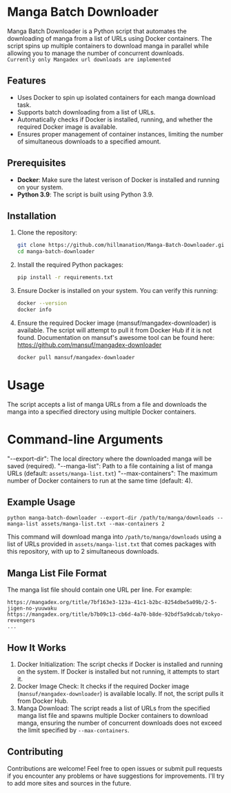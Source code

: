 # Manga Batch Downloader

Manga Batch Downloader is a Python script that automates the downloading of manga from a list of URLs using Docker containers. The script spins up multiple containers to download manga in parallel while allowing you to manage the number of concurrent downloads.  
`Currently only Mangadex url downloads are implemented`

## Features

- Uses Docker to spin up isolated containers for each manga download task.
- Supports batch downloading from a list of URLs.
- Automatically checks if Docker is installed, running, and whether the required Docker image is available.
- Ensures proper management of container instances, limiting the number of simultaneous downloads to a specified amount.

## Prerequisites

- **Docker**: Make sure the latest verison of Docker is installed and running on your system.
- **Python 3.9**: The script is built using Python 3.9.

## Installation

1. Clone the repository:

   ```bash
   git clone https://github.com/hillmanation/Manga-Batch-Downloader.git
   cd manga-batch-downloader

2. Install the required Python packages:
    ```bash
    pip install -r requirements.txt

3. Ensure Docker is installed on your system. You can verify this running:
    ```bash
    docker --version
    docker info

4. Ensure the required Docker image (mansuf/mangadex-downloader) is available. The script will attempt to pull it from Docker Hub if it is not found.
Documentation on mansuf's awesome tool can be found here: https://github.com/mansuf/mangadex-downloader
    ```bash
    docker pull mansuf/mangadex-downloader

# Usage

The script accepts a list of manga URLs from a file and downloads the manga into a specified directory using multiple Docker containers.

# Command-line Arguments
  "\--export-dir": The local directory where the downloaded manga will be saved (required).
  "\--manga-list": Path to a file containing a list of manga URLs (default: `assets/manga-list.txt`)
  "\--max-containers": The maximum number of Docker containers to run at the same time (default: 4).

## Example Usage
    python manga-batch-downloader --export-dir /path/to/manga/downloads --manga-list assets/manga-list.txt --max-containers 2

This command will download manga into `/path/to/manga/downloads` using a list of URLs provided in `assets/manga-list.txt` that comes packages with this repository, with up to 2 simultaneous downloads.

## Manga List File Format

The manga list file should contain one URL per line. For example:

    https://mangadex.org/title/7bf163e3-123a-41c1-b2bc-8254dbe5a09b/2-5-jigen-no-yuuwaku
    https://mangadex.org/title/b7b09c13-cb6d-4a70-b8de-92bdf5a9dcab/tokyo-revengers
    ...

## How It Works
1. Docker Initialization: The script checks if Docker is installed and running on the system. If Docker is installed but not running, it attempts to start it.
2. Docker Image Check: It checks if the required Docker image (`mansuf/mangadex-downloader`) is available locally. If not, the script pulls it from Docker Hub.
3. Manga Download: The script reads a list of URLs from the specified manga list file and spawns multiple Docker containers to download manga, ensuring the number of concurrent downloads does not exceed the limit specified by `--max-containers`.

## Contributing
Contributions are welcome! Feel free to open issues or submit pull requests if you encounter any problems or have suggestions for improvements. I'll try to add more sites and sources in the future.
